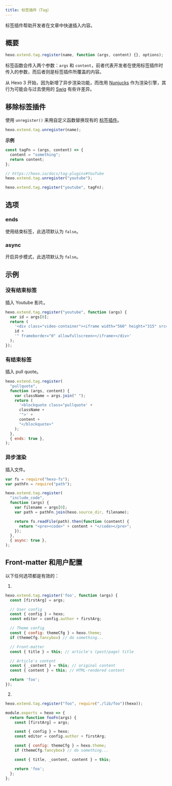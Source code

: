 ```yaml
---
title: 标签插件（Tag）
---
```


标签插件帮助开发者在文章中快速插入内容。

## 概要

```js
hexo.extend.tag.register(name, function (args, content) {}, options);
```

标签函数会传入两个参数：`args` 和 `content`，前者代表开发者在使用标签插件时传入的参数，而后者则是标签插件所覆盖的内容。

从 Hexo 3 开始，因为新增了异步渲染功能，而改用 [Nunjucks] 作为渲染引擎，其行为可能会与过去使用的 [Swig] 有些许差异。

## 移除标签插件

使用 `unregister()` 来用自定义函数替换现有的 [标签插件](/zh-cn/docs/tag-plugins)。

```js
hexo.extend.tag.unregister(name);
```

**示例**

```js
const tagFn = (args, content) => {
  content = "something";
  return content;
};

// https://hexo.io/docs/tag-plugins#YouTube
hexo.extend.tag.unregister("youtube");

hexo.extend.tag.register("youtube", tagFn);
```

## 选项

### ends

使用结束标签，此选项默认为 `false`。

### async

开启异步模式，此选项默认为 `false`。

## 示例

### 没有结束标签

插入 Youtube 影片。

```js
hexo.extend.tag.register("youtube", function (args) {
  var id = args[0];
  return (
    '<div class="video-container"><iframe width="560" height="315" src="http://www.youtube.com/embed/' +
    id +
    '" frameborder="0" allowfullscreen></iframe></div>'
  );
});
```

### 有结束标签

插入 pull quote。

```js
hexo.extend.tag.register(
  "pullquote",
  function (args, content) {
    var className = args.join(" ");
    return (
      '<blockquote class="pullquote' +
      className +
      '">' +
      content +
      "</blockquote>"
    );
  },
  { ends: true },
);
```

### 异步渲染

插入文件。

```js
var fs = require("hexo-fs");
var pathFn = require("path");

hexo.extend.tag.register(
  "include_code",
  function (args) {
    var filename = args[0];
    var path = pathFn.join(hexo.source_dir, filename);

    return fs.readFile(path).then(function (content) {
      return "<pre><code>" + content + "</code></pre>";
    });
  },
  { async: true },
);
```

## Front-matter 和用户配置

以下任何选项都是有效的：

1.

```js
hexo.extend.tag.register('foo', function (args) {
  const [firstArg] = args;

  // User config
  const { config } = hexo;
  const editor = config.author + firstArg;

  // Theme config
  const { config: themeCfg } = hexo.theme;
  if (themeCfg.fancybox) // do something...

  // Front-matter
  const { title } = this; // article's (post/page) title

  // Article's content
  const { _content } = this; // original content
  const { content } = this; // HTML-rendered content

  return 'foo';
});
```

2.

```js index.js
hexo.extend.tag.register("foo", require("./lib/foo")(hexo));
```

```js lib/foo.js
module.exports = hexo => {
  return function fooFn(args) {
    const [firstArg] = args;

    const { config } = hexo;
    const editor = config.author + firstArg;

    const { config: themeCfg } = hexo.theme;
    if (themeCfg.fancybox) // do something...

    const { title, _content, content } = this;

    return 'foo';
  };
};
```

[Nunjucks]: https://mozilla.github.io/nunjucks/
[Swig]: https://node-swig.github.io/swig-templates/
